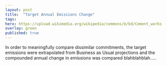 ```yaml
---
layout: post
title:  "Target Annual Emissions Change"
tags:
hero: https://upload.wikimedia.org/wikipedia/commons/b/bd/Cement_works.jpg
overlay: green
published: true
---
```

In order to meaningfully compare dissimilar commitments, the target emissions were extrapolated from Business as Usual projections and the compounded annual change in emissions was compared blahblahblah.....



